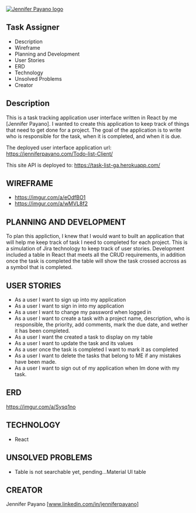 [![Jennifer Payano logo](https://i.imgur.com/A6F7cRJ.png)](https://jenniferpayano.com)

Task Assigner
----------------
* Description
* Wireframe
* Planning and Development
* User Stories
* ERD
* Technology
* Unsolved Problems
* Creator

Description
------------
This is a task tracking application user interface written in React by me [Jennifer Payano].
I wanted to create this application to keep track of things that need to get done for a project.
The goal of the application is to write who is responsible for the task, when it is completed, and when it is due.

The deployed user interface application url: https://jenniferpayano.com/Todo-list-Client/

This site API is deployed to: https://task-list-ga.herokuapp.com/


WIREFRAME
---------
- https://imgur.com/a/eOdfBO1
- https://imgur.com/a/wMVL8f2

PLANNING AND DEVELOPMENT
------------------------
To plan this appliction, I knew that I would want to built an application that will help me keep track of task I need to completed for each project. This is a simulation of Jira technology to keep track of user stories. Development included a table in React that meets all the CRUD requirements, in addition once the task is completed the table will show the task crossed accross as a symbol that is completed.

USER STORIES
------------
- As a user I want to sign up into my application
- As a user I want to sign in into my application
- As a user I want to change my password when logged in
- As a user I want to create a task with a project name, description, who is
  responsible, the priority, add comments, mark the due date, and wether it has
  been completed.
- As a user I want the created a task to display on my table
- As a user I want to update the task and its values
- As a user once the task is completed I want to mark it as completed
- As a user I want to delete the tasks that belong to ME if any mistakes have been made.
- As a user I want to sign out of my application when Im done with my task.

ERD
-----------------
https://imgur.com/a/Sysq1no

TECHNOLOGY
------------
- React


UNSOLVED PROBLEMS
-----------------
- Table is not searchable yet, pending...Material UI table

CREATOR
---------
Jennifer Payano [www.linkedin.com/in/jenniferpayano]
